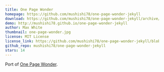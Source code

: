 ```yaml
---
title: One Page Wonder
homepage: https://github.com/mushishi78/one-page-wonder-jekyll
download: https://github.com/mushishi78/one-page-wonder-jekyll/archive/gh-pages.zip
demo: http://mushishi78.github.io/one-page-wonder-jekyll
author: Max White
thumbnail: one-page-wonder.jpg
license: MIT License
license_link: https://github.com/mushishi78/one-page-wonder-jekyll/blob/gh-pages/LICENSE.txt
github_repo: mushishi78/one-page-wonder-jekyll
stars: 14
---
```


Port of [One Page Wonder](https://github.com/IronSummitMedia/startbootstrap-one-page-wonder).
